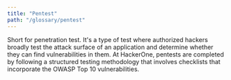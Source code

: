 ```yaml
---
title: "Pentest"
path: "/glossary/pentest"
---
```


Short for penetration test. It's a type of test where authorized hackers broadly test the attack surface of an application and determine whether they can find vulnerabilities in them. At HackerOne, pentests are completed by following a structured testing methodology that involves checklists that incorporate the OWASP Top 10 vulnerabilities. 
